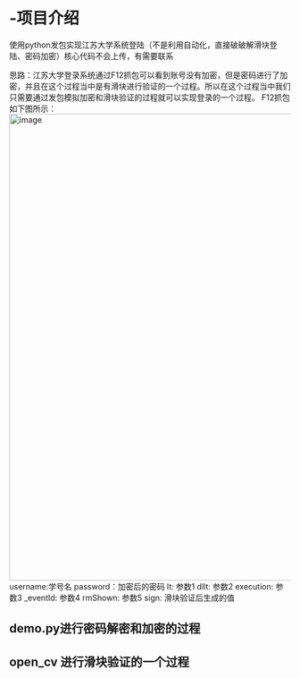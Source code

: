 # -项目介绍
使用python发包实现江苏大学系统登陆（不是利用自动化，直接破破解滑块登陆、密码加密）核心代码不会上传，有需要联系

思路：江苏大学登录系统通过F12抓包可以看到账号没有加密，但是密码进行了加密，并且在这个过程当中是有滑块进行验证的一个过程。所以在这个过程当中我们只需要通过发包模拟加密和滑块验证的过程就可以实现登录的一个过程。
F12抓包如下图所示：
<img width="835" alt="image" src="https://github.com/user-attachments/assets/7ebb4610-1814-446c-a103-e30a0ae8b0f4" />
username:学号名
password：加密后的密码
lt: 参数1
dllt: 参数2
execution: 参数3
_eventId: 参数4
rmShown: 参数5
sign: 滑块验证后生成的值

## demo.py进行密码解密和加密的过程

## open_cv 进行滑块验证的一个过程

